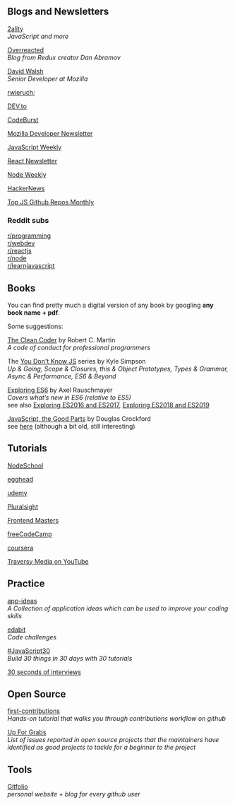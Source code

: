 ## Blogs and Newsletters

[2ality](http://2ality.com/index.html)  
*JavaScript and more*

[Overreacted](https://overreacted.io/)  
*Blog from Redux creator Dan Abramov*

[David Walsh](https://davidwalsh.name/)  
*Senior Developer at Mozilla*

[rwieruch;](https://www.robinwieruch.de/)

[DEV.to](https://dev.to/)

[CodeBurst](https://codeburst.io/)

[Mozilla Developer Newsletter](https://www.mozilla.org/en-US/newsletter/developer/)

[JavaScript Weekly](https://javascriptweekly.com/)

[React Newsletter](http://reactjsnewsletter.com/)

[Node Weekly](https://nodeweekly.com/)

[HackerNews](https://news.ycombinator.com/)

[Top JS Github Repos Monthly](https://syndicode.com/tag/javascript-github/)  

### Reddit subs

[r/programming](https://www.reddit.com/r/programming/)  
[r/webdev](https://www.reddit.com/r/webdev/)  
[r/reactjs](https://www.reddit.com/r/reactjs/)  
[r/node](https://www.reddit.com/r/node/)  
[r/learnjavascript](https://www.reddit.com/r/learnjavascript/)  

## Books
You can find pretty much a digital version of any book by googling **any book name + pdf**.

Some suggestions:

[The Clean Coder](https://github.com/NileshGule/Ebooks/blob/master/The%20Clean%20Coder%20A%20Code%20of%20Conduct%20for%20Professional%20Programmers.pdf) by Robert C. Martin  
*A code of conduct for professional programmers*

The [You Don't Know JS](https://github.com/getify/You-Dont-Know-JS) series by Kyle Simpson  
*Up & Going, Scope & Closures, this & Object Prototypes, Types & Grammar, Async & Performance, ES6 & Beyond*

[Exploring ES6](http://exploringjs.com/es6/index.html) by Axel Rauschmayer  
*Covers what’s new in ES6 (relative to ES5)*  
see also [Exploring ES2016 and ES2017](http://exploringjs.com/es2016-es2017/index.html), [Exploring ES2018 and ES2019](http://exploringjs.com/es2018-es2019/toc.html)

[JavaScript, the Good Parts](https://7chan.org/pr/src/OReilly_JavaScript_The_Good_Parts_May_2008.pdf) by Douglas Crockford  
see [here](https://www.reddit.com/r/ProgrammerHumor/comments/621qrt/javascript_the_good_parts/) (although a bit old, still interesting)

## Tutorials
[NodeSchool](https://nodeschool.io/)

[egghead](https://egghead.io/)

[udemy](https://www.udemy.com/)

[Pluralsight](https://www.pluralsight.com/)

[Frontend Masters](https://frontendmasters.com/)

[freeCodeCamp](https://www.freecodecamp.org/)

[coursera](https://www.coursera.org/)  

[Traversy Media on YouTube](https://www.youtube.com/user/TechGuyWeb)

## Practice

[app-ideas](https://github.com/florinpop17/app-ideas/)  
*A Collection of application ideas which can be used to improve your coding skills*

[edabit](https://edabit.com/challenges/javascript/)  
*Code challenges*

[#JavaScript30](https://javascript30.com/)  
*Build 30 things in 30 days with 30 tutorials*

[30 seconds of interviews](https://github.com/30-seconds/30-seconds-of-interviews)

## Open Source

[first-contributions](https://github.com/firstcontributions/first-contributions)  
*Hands-on tutorial that walks you through contributions workflow on github*

[Up For Grabs](https://up-for-grabs.net/#/)  
*List of issues reported in open source projects that the maintainers have identified as good projects to tackle for a beginner to the project*

## Tools

[Gitfolio](https://github.com/imfunniee/gitfolio/)  
*personal website + blog for every github user*
